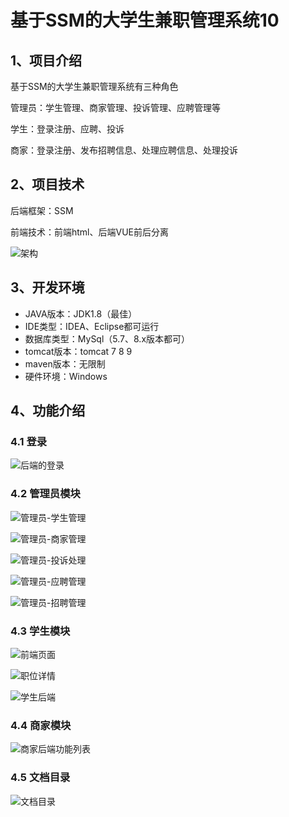 # 基于SSM的大学生兼职管理系统10



## 1、项目介绍

基于SSM的大学生兼职管理系统有三种角色

管理员：学生管理、商家管理、投诉管理、应聘管理等

学生：登录注册、应聘、投诉

商家：登录注册、发布招聘信息、处理应聘信息、处理投诉

## 2、项目技术

后端框架：SSM

前端技术：前端html、后端VUE前后分离

![架构](https://www.codeshop.fun/Typora-Images/202408151939681.jpg)

## 3、开发环境

- JAVA版本：JDK1.8（最佳）
- IDE类型：IDEA、Eclipse都可运行
- 数据库类型：MySql（5.7、8.x版本都可） 
- tomcat版本：tomcat 7 8 9
- maven版本：无限制
- 硬件环境：Windows


## 4、功能介绍

### 4.1 登录

![后端的登录](https://www.codeshop.fun/Typora-Images/202408151939731.jpg)

### 4.2 管理员模块

![管理员-学生管理](https://www.codeshop.fun/Typora-Images/202408151939067.jpg)

![管理员-商家管理](https://www.codeshop.fun/Typora-Images/202408151939039.jpg)

![管理员-投诉处理](https://www.codeshop.fun/Typora-Images/202408151939097.jpg)

![管理员-应聘管理](https://www.codeshop.fun/Typora-Images/202408151939140.jpg)

![管理员-招聘管理](https://www.codeshop.fun/Typora-Images/202408151939180.jpg)

### 4.3 学生模块

![前端页面](https://www.codeshop.fun/Typora-Images/202408151939588.jpg)

![职位详情](https://www.codeshop.fun/Typora-Images/202408151939624.jpg)

![学生后端](https://www.codeshop.fun/Typora-Images/202408151939724.jpg)

### 4.4 商家模块

![商家后端功能列表](https://www.codeshop.fun/Typora-Images/202408151939798.jpg)

### 4.5 文档目录

![文档目录](https://www.codeshop.fun/Typora-Images/202408151939350.jpg)



